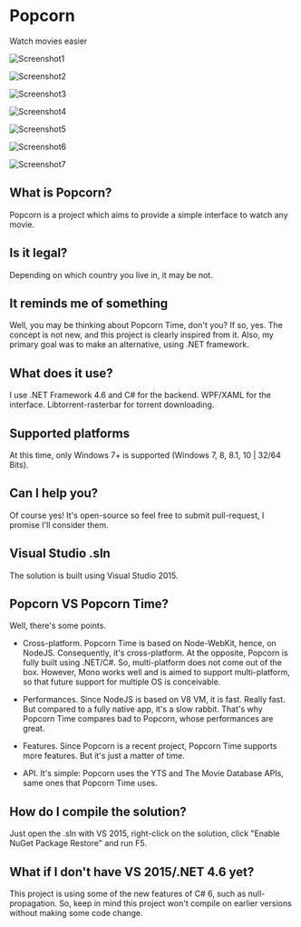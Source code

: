 # Popcorn
Watch movies easier

![Screenshot1](https://cloud.githubusercontent.com/assets/8962802/9370674/46d0d9dc-46d2-11e5-9627-26db73f56efd.jpg)

![Screenshot2](https://cloud.githubusercontent.com/assets/8962802/9288477/cc6a211c-4348-11e5-906c-68a28ca01893.jpg)

![Screenshot3](https://cloud.githubusercontent.com/assets/8962802/9288479/d6378914-4348-11e5-8cf3-a97ee39a0b68.jpg)

![Screenshot4](https://cloud.githubusercontent.com/assets/8962802/9288481/dee26ee4-4348-11e5-972e-b7609bd07ca8.jpg)

![Screenshot5](https://cloud.githubusercontent.com/assets/8962802/9288484/e6f0a25e-4348-11e5-9317-f8c0dee12729.jpg)

![Screenshot6](https://cloud.githubusercontent.com/assets/8962802/9288485/eff1c0e0-4348-11e5-8739-8b3296667816.jpg)

![Screenshot7](https://cloud.githubusercontent.com/assets/8962802/9288487/f5f93b26-4348-11e5-9331-7e414980699b.jpg)

## What is Popcorn?
Popcorn is a project which aims to provide a simple interface to watch any movie.

## Is it legal?
Depending on which country you live in, it may be not.

## It reminds me of something
Well, you may be thinking about Popcorn Time, don't you? If so, yes. The concept is not new, and this project is clearly inspired from it. Also, my primary goal was to make an alternative, using .NET framework.

## What does it use?
I use .NET Framework 4.6 and C# for the backend. WPF/XAML for the interface. Libtorrent-rasterbar for torrent downloading.

## Supported platforms
At this time, only Windows 7+ is supported (Windows 7, 8, 8.1, 10 | 32/64 Bits).

## Can I help you?
Of course yes! It's open-source so feel free to submit pull-request, I promise I'll consider them.

## Visual Studio .sln
The solution is built using Visual Studio 2015.

## Popcorn VS Popcorn Time?
Well, there's some points.

* Cross-platform. Popcorn Time is based on Node-WebKit, hence, on NodeJS. Consequently, it's cross-platform. At the opposite, Popcorn is fully built using .NET/C#. So, multi-platform does not come out of the box. However, Mono works well and is aimed to support multi-platform, so that future support for multiple OS is conceivable.

* Performances. Since NodeJS is based on V8 VM, it is fast. Really fast. But compared to a fully native app, it's a slow rabbit. That's why Popcorn Time compares bad to Popcorn, whose performances are great.

* Features. Since Popcorn is a recent project, Popcorn Time supports more features. But it's just a matter of time.

* API. It's simple: Popcorn uses the YTS and The Movie Database APIs, same ones that Popcorn Time uses.

## How do I compile the solution?
Just open the .sln with VS 2015, right-click on the solution, click "Enable NuGet Package Restore" and run F5. 

## What if I don't have VS 2015/.NET 4.6 yet?
This project is using some of the new features of C# 6, such as null-propagation. So, keep in mind this project won't compile on earlier versions without making some code change.


